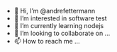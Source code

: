 - 👋 Hi, I’m @andrefettermann
- 👀 I’m interested in software test
- 🌱 I’m currently learning nodejs
- 💞️ I’m looking to collaborate on ...
- 📫 How to reach me ...

<!---
andrefettermann/andrefettermann is a ✨ special ✨ repository because its `README.md` (this file) appears on your GitHub profile.
You can click the Preview link to take a look at your changes.
--->
